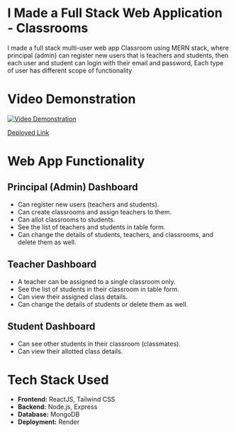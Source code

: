 # I Made a Full Stack Web Application - Classrooms

I made a full stack multi-user web app Classroom using MERN stack, where principal (admin) can register new users that is teachers and students, 
then each user and student can login with their email and password, Each type of user has different scope of functionality

# Video Demonstration

[![Video Demonstration](https://img.youtube.com/vi/Fc4qWPOs8s8/0.jpg)](https://www.youtube.com/watch?v=Fc4qWPOs8s8)

[Deployed Link](https://classroom-frontend-klx8.onrender.com/)

# Web App Functionality

## Principal (Admin) Dashboard
- Can register new users (teachers and students).
- Can create classrooms and assign teachers to them.
- Can allot classrooms to students.
- See the list of teachers and students in table form.
- Can change the details of students, teachers, and classrooms, and delete them as well.

## Teacher Dashboard
- A teacher can be assigned to a single classroom only.
- See the list of students in their classroom in table form.
- Can view their assigned class details.
- Can change the details of students or delete them as well.

## Student Dashboard
- Can see other students in their classroom (classmates).
- Can view their allotted class details.

# Tech Stack Used

- **Frontend:** ReactJS, Tailwind CSS
- **Backend:** Node.js, Express
- **Database:** MongoDB
- **Deployment:** Render


